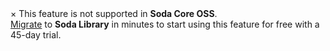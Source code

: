 <div class="info">
  <span class="closebtn" onclick="this.parentElement.style.display='none';">&times;</span>
  This feature is not supported in <strong>Soda Core OSS</strong>.<br />
  <a href="https://docs.soda.io/soda/upgrade.html#migrate-from-soda-core" target="_blank">Migrate</a> to <strong>Soda Library</strong> in minutes to start using this feature for free with a 45-day trial.
</div>